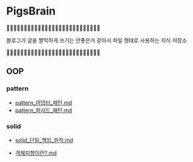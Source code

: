 # PigsBrain
🐗🚨🐗🚨🐗🚨🐗🚨🐗🚨🐗🚨🐗🚨🐗🚨🐗🚨🐗🚨🐗🚨🐗🚨🐗🚨🐗

블로그가 글을 짤막하게 쓰기는 안좋은거 같아서 파일 형태로 사용하는 지식 저장소

🐗🚨🐗🚨🐗🚨🐗🚨🐗🚨🐗🚨🐗🚨🐗🚨🐗🚨🐗🚨🐗🚨🐗🚨🐗🚨🐗



## OOP
### pattern
- [pattern_어댑터_패턴.md](https://github.com/2chang5/PigsBrain/tree/main/docs/OOP/pattern/pattern_어댑터_패턴.md)
- [pattern_퍼사드_패턴.md](https://github.com/2chang5/PigsBrain/tree/main/docs/OOP/pattern/pattern_퍼사드_패턴.md)









### solid
- [solid_단일_책임_원칙.md](https://github.com/2chang5/PigsBrain/tree/main/docs/OOP/solid/solid_단일_책임_원칙.md)









- [객체지향이란?.md](https://github.com/2chang5/PigsBrain/tree/main/docs/OOP/객체지향이란?.md)




